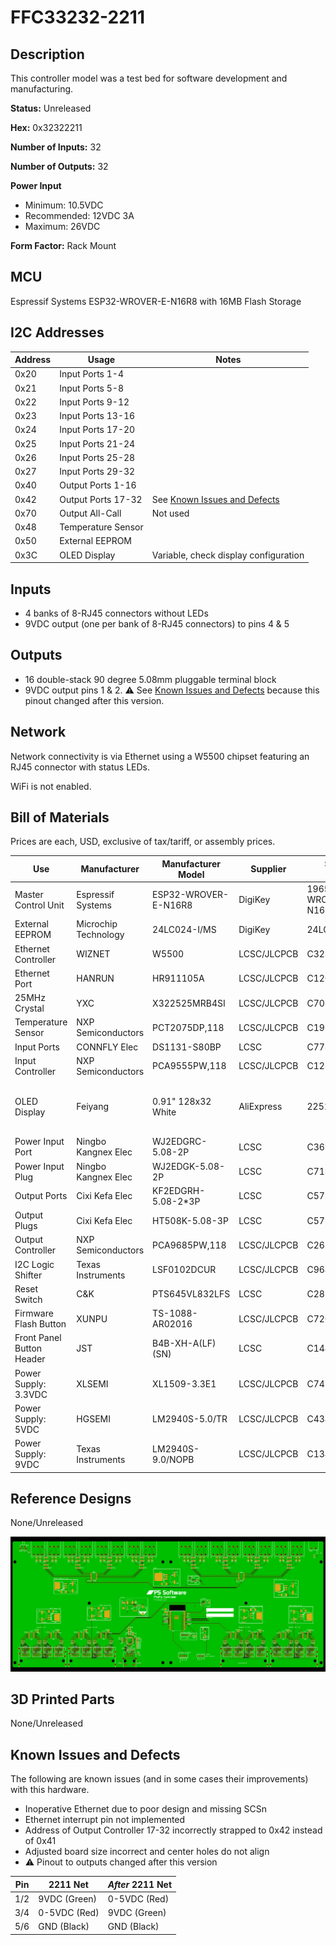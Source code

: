 # FFC33232-2211

## Description

This controller model was a test bed for software development and manufacturing.

**Status:** Unreleased

**Hex:** 0x32322211

**Number of Inputs:** 32

**Number of Outputs:** 32

**Power Input**
- Minimum: 10.5VDC
- Recommended: 12VDC 3A
- Maximum: 26VDC

**Form Factor:** Rack Mount


## MCU
Espressif Systems ESP32-WROVER-E-N16R8 with 16MB Flash Storage


## I2C Addresses

| Address | Usage | Notes |
| ------- | ----- | ----- |
| 0x20    | Input Ports 1-4 | |
| 0x21    | Input Ports 5-8 | |
| 0x22    | Input Ports 9-12 | |
| 0x23    | Input Ports 13-16 | |
| 0x24    | Input Ports 17-20 | |
| 0x25    | Input Ports 21-24| |
| 0x26    | Input Ports 25-28 | |
| 0x27    | Input Ports 29-32 | |
| 0x40    | Output Ports 1-16 | |
| 0x42    | Output Ports 17-32 | See [Known Issues and Defects](#known-issues-and-defects) |
| 0x70    | Output All-Call | Not used |
| 0x48    | Temperature Sensor | |
| 0x50    | External EEPROM | |
| 0x3C    | OLED Display | Variable, check display configuration |


## Inputs

- 4 banks of 8-RJ45 connectors without LEDs
- 9VDC output (one per bank of 8-RJ45 connectors) to pins 4 & 5


## Outputs

- 16 double-stack 90 degree 5.08mm pluggable terminal block
- 9VDC output pins 1 & 2.  :warning: See [Known Issues and Defects](#known-issues-and-defects) because this pinout changed after this version.


## Network

Network connectivity is via Ethernet using a W5500 chipset featuring an RJ45 connector with status LEDs.

WiFi is not enabled.


## Bill of Materials

Prices are each, USD, exclusive of tax/tariff, or assembly prices.

| Use                               | Manufacturer          | Manufacturer Model        | Supplier          | Supplier Part Number              | Purchase Price    | Notes |
| ---                               | ------------          | -----                     | --------          | --------------------              | --------------    | ----- |
| Master Control Unit               | Espressif Systems     | ESP32-WROVER-E-N16R8      | DigiKey           | 1965-ESP32-WROVER-E-N16R8DKR-ND   | 3.90              | 16MB |
| External EEPROM                   | Microchip Technology  | 24LC024-I/MS              | DigiKey           | 24LC024-I/MS-ND                   | 0.42              | 2KB |
| Ethernet Controller               | WIZNET                | W5500                     | LCSC/JLCPCB       | C32843                            |                   | |
| Ethernet Port                     | HANRUN                | HR911105A                 | LCSC/JLCPCB       | C12074                            |                   | |
| 25MHz Crystal                     | YXC                   | X322525MRB4SI             | LCSC/JLCPCB       | C70593                            |                   | |
| Temperature Sensor                | NXP Semiconductors    | PCT2075DP,118             | LCSC/JLCPCB       | C192518                           |                   | |
| Input Ports                       | CONNFLY Elec          | DS1131-S80BP              | LCSC              | C77853                            | 2.6982            | |
| Input Controller                  | NXP Semiconductors    | PCA9555PW,118             | LCSC/JLCPCB       | C128392                           |                   | |
| OLED Display                      | Feiyang               | 0.91" 128x32 White        | AliExpress        | 2251832485919024                  | 1.595             | Based on Vishay OLED-128O032D-LPP3N00000 |
| Power Input Port                  | Ningbo Kangnex Elec   | WJ2EDGRC-5.08-2P          | LCSC              | C3697                             | 0.027197          | |
| Power Input Plug                  | Ningbo Kangnex Elec   | WJ2EDGK-5.08-2P           | LCSC              | C71370                            | 0.107783          | |
| Output Ports                      | Cixi Kefa Elec        | KF2EDGRH-5.08-2*3P        | LCSC              | C577721                           | 0.2658            | |
| Output Plugs                      | Cixi Kefa Elec        | HT508K-5.08-3P            | LCSC              | C577811                           | 0.0898            | Low-profile |
| Output Controller                 | NXP Semiconductors    | PCA9685PW,118             | LCSC/JLCPCB       | C2678753                          |                   | |
| I2C Logic Shifter                 | Texas Instruments     | LSF0102DCUR               | LCSC/JLCPCB       | C964636                           |                   | |
| Reset Switch                      | C&K                   | PTS645VL832LFS            | LCSC              | C285525                           | 0.090682          | |
| Firmware Flash Button             | XUNPU                 | TS-1088-AR02016           | LCSC/JLCPCB       | C720477                           |                   | |
| Front Panel Button Header         | JST                   | B4B-XH-A(LF)(SN)          | LCSC              | C144395                           | 0.055267          | |
| Power Supply: 3.3VDC              | XLSEMI                | XL1509-3.3E1              | LCSC/JLCPCB       | C74193                            |                   | |
| Power Supply: 5VDC                | HGSEMI                | LM2940S-5.0/TR            | LCSC/JLCPCB       | C434496                           |                   | |
| Power Supply: 9VDC                | Texas Instruments     | LM2940S-9.0/NOPB          | LCSC/JLCPCB       | C134005                           |                   | |


## Reference Designs
None/Unreleased

[![PCB Top](./pcb-top.png)](./pcb-top.png)

## 3D Printed Parts
None/Unreleased


## Known Issues and Defects

The following are known issues (and in some cases their improvements) with this hardware.
- Inoperative Ethernet due to poor design and missing SCSn
- Ethernet interrupt pin not implemented
- Address of Output Controller 17-32 incorrectly strapped to 0x42 instead of 0x41
- Adjusted board size incorrect and center holes do not align
- :warning: Pinout to outputs changed after this version

| Pin | 2211 Net        | _After_ 2211 Net |
| --- | --------        | -------------- |
| 1/2 | 9VDC (Green)    | 0-5VDC (Red) |
| 3/4 | 0-5VDC (Red)    | 9VDC (Green) |
| 5/6 | GND (Black)     | GND (Black) |
